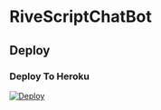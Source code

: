 # RiveScriptChatBot

## Deploy
### Deploy To Heroku 
[![Deploy](https://www.herokucdn.com/deploy/button.svg)](https://heroku.com/deploy?template=https://github.com/ArmTimDev/Vippy)
